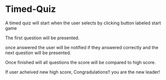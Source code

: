 # Timed-Quiz

A timed quiz will start when the user selects by clicking button labeled start game

The first question will be presented. 

once answered the user will be notified if they answered correctly and the next question will be presented. 

Once finished will all questions the score will be compared to high score. 

If user acheived new high score, Congradulations!! you are the new leader!